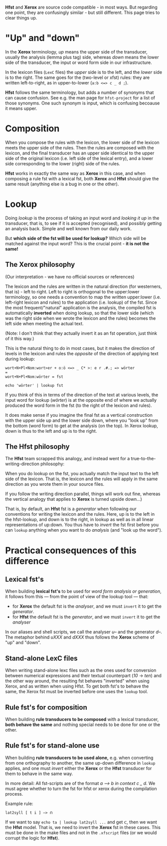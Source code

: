 **Hfst** and **Xerox** are source code compatible - in most ways. But regarding one point, they are confusingly similar - but still different. This page tries to clear things up.

# "Up" and "down"

In the **Xerox** terminology, *up* means the upper side of the transducer, usually the analysis (lemma plus tag) side, whereas *down* means the lower side of the transducer, the input or word form side in our infrastructure.

In the lexicon files (`LexC` files) the *upper* side is to the left, and the *lower* side is to the right. The same goes for the (two-level or xfst) rules: they are written left-to-right, as in upper-to-lower (`a:b <=> c _ d ;`).

**Hfst** follows the same terminology, but adds a number of synonyms that can cause confusion. See e.g. the man page for `hfst-project` for a list of those synonyms. One such synonym is input, which is confusing becoause it means upper.

# Composition

When you compose the rules with the lexicon, the lower side of the lexicon meets the upper side of the rules. Then the rules are composed with the lexicon, and the final transducer has an upper side identical to the upper side of the original lexicon (i.e. left side of the lexical entry), and a lower side corresponding to the lower (right) side of the rules.

**Hfst** works in exactly the same way as **Xerox** in this case, and when
composing a rule fst with a lexical fst, both **Xerox** and **Hfst** should
give the same result (anything else is a bug in one or the other).

# Lookup

Doing *lookup* is the process of taking an input word and *looking it up* in the transducer, that is, to see if it is accepted (recognised), and possibly getting an analysis back. Simple and well known from our daily work.

But **which side of the fst will be used for lookup?** Which side will be matched against the input word? This is the crucial point - **it is not the same!**

## The Xerox philosophy

(Our interpretation - we have no official sources or references)

The lexicon and the rules are written in the natural direction (for westerners, that is) - left to right. Left to right is orthogonal to the upper:lower terminology, so one needs a convention to map the written upper:lower (i.e. left-right lexicon and rules) to the application (i.e. lookup) of the fst. Since the most frequent/"natural" application is the analysis, the compiled fst is automatically **inverted** when doing lookup, so that the lower side (which was the right side when we wrote the lexicon and the rules) becomes the left side when meeting the actual text.

(Note: I don't think that they actually invert it as an fst operation, just think of it this way.)

This is the natural thing to do in most cases, but it makes the direction of levels in the lexicon and rules the *opposite* of the direction of applying text during lookup:

```
wort+N+Pl+Nom:wort>er + o:ö <=> _ C* >: e r .#.; => wörter
=
wort+N+Pl+Nom:wörter = fst

echo 'wörter' | lookup fst
```

If you think of this in terms of the direction of the text at various levels, the input word for lookup (*wörter*) is at the opposite end of where we actually produced the word form in the fst (to the right of the lexicon and rules).

It does make sense if you imagine the final fst as a vertical construction with the upper side up and the lower side down, where you "look up" from the bottom (word form) to get at the analysis (on the top). In Xerox lookup, down is thus to the left and up is to the right.

## The Hfst philosophy

The **Hfst** team scrapped this analogy, and instead went for a true-to-the-writing-direction philosophy:

When you do lookup on the fst, you actually match the input text to the left side of the lexicon. That is, the lexicon and the rules will apply in the same direction as you wrote them in your source files.

If you follow the writing direction parallel, things will work out fine, whereas the vertical analogy that applies to **Xerox** is turned upside down...)

That is, by default, an **Hfst** fst is a *generator* when following our conventions for writing the lexicon and the rules. Here, up is to the left in the hfst-lookup, and down is to the right, in lookup as well as in all linear representations of up:down. You thus have to *invert* the fst first before you can `lookup` anything when you want to do *analysis* (and "look up the word").

# Practical consequences of this difference

## Lexical fst's
When building **lexical fst's** to be used for
*word form analysis or generation*, it follows from this — from the point of view of the lookup tool — that:
* for **Xerox** the default fst is the *analyser*, and we must `invert` it
  to get the *generator*.
* for **Hfst** the default fst is the *generator*, and we must `invert` it
  to get the *analyser*

In our aliases and shell scripts, we call the analyser *u–* and the generator *d–*. The metaphor behind *uXXX* and *dXXX* thus follows the **Xerox** scheme of "up" and "down".

## Stand-alone LexC files

When writing stand-alone lexc files such as the ones used for conversion between
numerical expressions and their textual counterpart (*10* -> *ten*) and the
other way around, the resulting fst behaves "inverted" when using Xerox, and as
written when using Hfst. To get both fst's to behave the same, the Xerox fst
must be inverted before one uses the `lookup` tool.

## Rule fst's for composition
When building **rule transducers to be composed** with a lexical transducer,
**both behave the same** and nothing special needs to be done for one or the
other.

## Rule fst's for stand-alone use
When building **rule transducers to be used alone,** e.g. when converting from one orthography to another, the same up-down difference in `lookup` applies, and one must *invert* either the **Xerox** or the **Hfst** transducer for them to behave in the same way.

In more detail:
All fst-scripts are of the format *a –> b in context c _ d*.
We must agree whether to turn the fst for hfst or xerox during the compilation process.

Example rule:
```
lat2syll [ t i ] –> ᑎ
```

If we want to say `echo ta | lookup lat2syll ...` and get `ᑕ`, then we want the **Hfst** model. That is, we need to invert the **Xerox** fst in these cases. This must be done in the make files and not in the `.xfscript` files (or we would corrupt the logic for **Hfst**).
